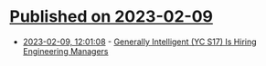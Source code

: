 # [Published on 2023-02-09](index.md)

* [2023-02-09, 12:01:08](https://news.ycombinator.com/item?id=34722685) - [Generally Intelligent (YC S17) Is Hiring Engineering Managers](https://news.ycombinator.com/item?id=34722685)
